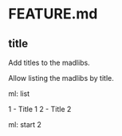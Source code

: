# FEATURE.md

## title

Add titles to the madlibs.

Allow listing the madlibs by title.

ml: list


1 - Title 1
2 - Title 2


ml: start 2
